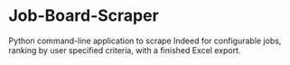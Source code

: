 # Job-Board-Scraper
Python command-line application to scrape Indeed for configurable jobs, ranking by user specified criteria, with a finished Excel export.
